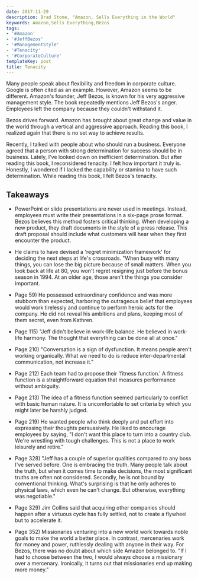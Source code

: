```yaml
---
date: 2017-11-29
description: Brad Stone, "Amazon, Sells Everything in the World"
keywords: Amazon,Sells Everything,Bezos
tags:
- '#Amazon'
- '#JeffBezos'
- '#ManagementStyle'
- '#Tenacity'
- '#CorporateCulture'
templateKey: post
title: Tenacity
---
```


Many people speak about flexibility and freedom in corporate culture. Google is often cited as an example. However, Amazon seems to be different. Amazon's founder, Jeff Bezos, is known for his very aggressive management style. The book repeatedly mentions Jeff Bezos's anger. Employees left the company because they couldn't withstand it.

Bezos drives forward. Amazon has brought about great change and value in the world through a vertical and aggressive approach. Reading this book, I realized again that there is no set way to achieve results.

Recently, I talked with people about who should run a business. Everyone agreed that a person with strong determination for success should be in business. Lately, I've looked down on inefficient determination. But after reading this book, I reconsidered tenacity. I felt how important it truly is. Honestly, I wondered if I lacked the capability or stamina to have such determination. While reading this book, I felt Bezos's tenacity.

## Takeaways

- PowerPoint or slide presentations are never used in meetings. Instead, employees must write their presentations in a six-page prose format. Bezos believes this method fosters critical thinking. When developing a new product, they draft documents in the style of a press release. This draft proposal should include what customers will hear when they first encounter the product.

- He claims to have devised a 'regret minimization framework' for deciding the next steps at life's crossroads. "When busy with many things, you can lose the big picture because of small matters. When you look back at life at 80, you won't regret resigning just before the bonus season in 1994. At an older age, those aren't the things you consider important.

- Page 59) He possessed extraordinary confidence and was more stubborn than expected, harboring the outrageous belief that employees would work tirelessly and continue to perform heroic acts for the company. He did not reveal his ambitions and plans, keeping most of them secret, even from Kathren.

- Page 115) "Jeff didn't believe in work-life balance. He believed in work-life harmony. The thought that everything can be done all at once."

- Page 210) "Conversation is a sign of dysfunction. It means people aren't working organically. What we need to do is reduce inter-departmental communication, not increase it."

- Page 212) Each team had to propose their 'fitness function.' A fitness function is a straightforward equation that measures performance without ambiguity.

- Page 213) The idea of a fitness function seemed particularly to conflict with basic human nature. It is uncomfortable to set criteria by which you might later be harshly judged.

- Page 219) He wanted people who think deeply and put effort into expressing their thoughts persuasively. He liked to encourage employees by saying, "I don't want this place to turn into a country club. We're wrestling with tough challenges. This is not a place to work leisurely and retire."

- Page 328) "Jeff has a couple of superior qualities compared to any boss I've served before. One is embracing the truth. Many people talk about the truth, but when it comes time to make decisions, the most significant truths are often not considered. Secondly, he is not bound by conventional thinking. What's surprising is that he only adheres to physical laws, which even he can't change. But otherwise, everything was negotiable."

- Page 329) Jim Collins said that acquiring other companies should happen after a virtuous cycle has fully settled, not to create a flywheel but to accelerate it.

- Page 352) Missionaries venturing into a new world work towards noble goals to make the world a better place. In contrast, mercenaries work for money and power, ruthlessly dealing with anyone in their way. For Bezos, there was no doubt about which side Amazon belonged to. "If I had to choose between the two, I would always choose a missionary over a mercenary. Ironically, it turns out that missionaries end up making more money."